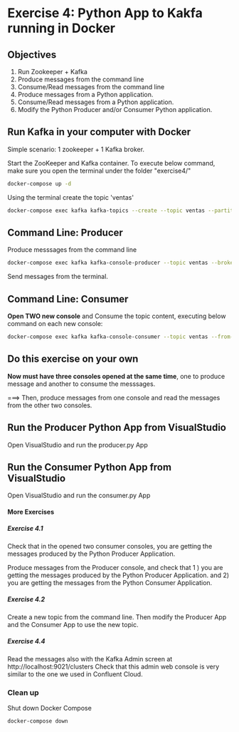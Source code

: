 # Exercise 4: Python App to Kakfa running in Docker

## Objectives

1) Run Zookeeper + Kafka
2) Produce messages from the command line
3) Consume/Read messages from the command line
4) Produce messages from a Python application.
5) Consume/Read messages from a Python application.
6) Modify the Python Producer and/or Consumer Python application.


## Run Kafka in your computer with Docker
Simple scenario: 1 zookeeper + 1 Kafka broker.

Start the ZooKeeper and Kafka container.
To execute below command, make sure you open the terminal under the folder "exercise4/"

```sh
docker-compose up -d
```


Using the terminal create the topic 'ventas'

```sh
docker-compose exec kafka kafka-topics --create --topic ventas --partitions 1 --replication-factor 1 --if-not-exists --bootstrap-server localhost:9092
```

## Command Line: Producer
Produce messsages from the command line
```sh
docker-compose exec kafka kafka-console-producer --topic ventas --broker-list localhost:9092
```

Send messages from the terminal.

## Command Line: Consumer
**Open TWO new console** and Consume the  topic content, executing below command on each new console:

```sh
docker-compose exec kafka kafka-console-consumer --topic ventas --from-beginning --bootstrap-server localhost:9092
```

## Do this exercise on your own
**Now must have three consoles opened at the same time**, one to produce message and another to consume the messsages.

===> Then, produce messages from one console and read the messages from the other two consoles.

## Run the Producer Python App from VisualStudio
Open VisualStudio and run the producer.py App

## Run the Consumer Python App from VisualStudio
Open VisualStudio and run the consumer.py App


#### More Exercises
##### Exercise 4.1 
Check that in the opened two consumer consoles, you are getting the messages produced by the Python Producer Application.

Produce messages from the Producer console, and check that 1 ) you are getting the messages produced by the Python Producer Application.
and 2) you are getting the messages from the Python Consumer Application.

##### Exercise 4.2
Create a new topic from the command line. Then modify the Producer App and the Consumer App to use the new topic.

##### Exercise 4.4
Read the messages also with the Kafka Admin screen at http://localhost:9021/clusters
Check that this admin web console is very similar to the one we used in Confluent Cloud.

### Clean up

Shut down Docker Compose

```sh
docker-compose down
```